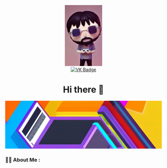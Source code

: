 <div id="header" align="center">
  <img src="its_me.jpg" width="120"/>
</div>
<div id="badges" align="center">
  <a href="https://vk.com/o_o_apelsinka">
    <img src="https://img.shields.io/badge/VK-blue?logo=vk&logoColor=white&style=for-the-badge" alt="VK Badge"/>
  </a>
</div>
<h1 align="center">
  Hi there 👋
</h1>         

<div align="center">
  <img src="head.jpg"/>
</div>

### :man_technologist: About Me :

<div id="footer" align="center">
  <img src="https://komarev.com/ghpvc/?username=SlemCool&style=flat-square&color=blue" alt=""/>
</div>

<!--
**SlemCool/SlemCool** is a ✨ _special_ ✨ repository because its `README.md` (this file) appears on your GitHub profile.

Here are some ideas to get you started:

- 🔭 I’m currently working on ...
- 🌱 I’m currently learning ...
- 👯 I’m looking to collaborate on ...
- 🤔 I’m looking for help with ...
- 💬 Ask me about ...
- 📫 How to reach me: ...
- 😄 Pronouns: ...
- ⚡ Fun fact: ...
-->
